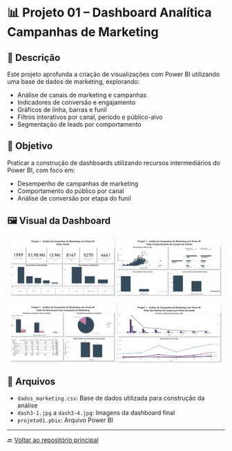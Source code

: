 # 📊 Projeto 01 – Dashboard Analítica Campanhas de Marketing

## 🧾 Descrição

Este projeto aprofunda a criação de visualizações com Power BI utilizando uma base de dados de marketing, explorando:

- Análise de canais de marketing e campanhas
- Indicadores de conversão e engajamento
- Gráficos de linha, barras e funil
- Filtros interativos por canal, período e público-alvo
- Segmentação de leads por comportamento

## 📌 Objetivo

Praticar a construção de dashboards utilizando recursos intermediários do Power BI, com foco em:

- Desempenho de campanhas de marketing
- Comportamento do público por canal
- Análise de conversão por etapa do funil

## 🖼️ Visual da Dashboard

<p align="center">
  <img src="./imagens/dash3-1.jpg" alt="Página Visão Cliente" width="48%"/>
  <img src="./imagens/dash3-2.jpg" alt="Página Visão Comportamento" width="48%"/>
</p>
<p align="center">
  <img src="./imagens/dash3-3.jpg" alt="Página Visão Campanhas" width="48%"/>
  <img src="./imagens/dash3-4.jpg" alt="Página Visão Pontos de Venda" width="48%"/>
</p>

## 📁 Arquivos

- `dados_marketing.csv`: Base de dados utilizada para construção da análise
- `dash3-1.jpg` a `dash3-4.jpg`: Imagens da dashboard final
- `projeto01.pbix`: Arquivo Power BI

---

🔙 [Voltar ao repositório principal](../README.md)